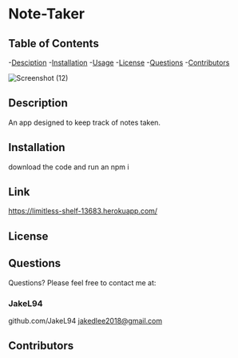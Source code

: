 # Note-Taker

## Table of Contents
-[Desciption](#Desciption)
-[Installation](#Installation)
-[Usage](#Usage)
-[License](#License)
-[Questions](#Questions)
-[Contributors](#Contributors)

![Screenshot (12)](https://user-images.githubusercontent.com/84442960/139174772-57be3e9c-28af-4427-a287-2fad17cb608b.png)


## Description
An app designed to keep track of notes taken.

## Installation
download the code and run an npm i

## Link
https://limitless-shelf-13683.herokuapp.com/

## License


## Questions
Questions? Please feel free to contact me at:
### JakeL94
github.com/JakeL94
jakedlee2018@gmail.com
## Contributors
